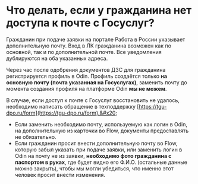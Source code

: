 # Что делать, если у гражданина нет доступа к почте с Госуслуг?

Гражданин при подаче заявки на портале Работа в России указывает дополнительную почту. Вход в ЛК гражданина возможен как по основной, так и по дополнительной почте. Все уведомления дублируются на оба указанных адреса.

&#x20;Через час после одобрения документов ДЗС для гражданина регистрируется профиль в Odin. Профиль создаётся только **на основную почту (почта указанная на Госуслугах)**, заменить почту до момента создания профиля на платформе Odin **мы не можем**.&#x20;

В случае, если доступ к почте с Госуслуг восстановить не удалось, необходимо написать обращение в техподдержку [https://tgu-dpo.ru/form](https://tgu-dpo.ru/form).&#x20;

* Если заменить необходимо почту, используемую как логин в Odin, на дополнительную из карточки во Flow, документы предоставлять не обязательно.&#x20;
* Если гражданин просит внести дополнительную почту во Flow, которую забыл указать при подаче заявки, или заменить логин в Odin на почту не из заявки, **необходимо фото гражданина с паспортом в руках**, где будет видно его Ф.И.О. (остальные данные можно закрыть), чтобы мы могли убедиться, что именно этот человек просит внести изменения.
